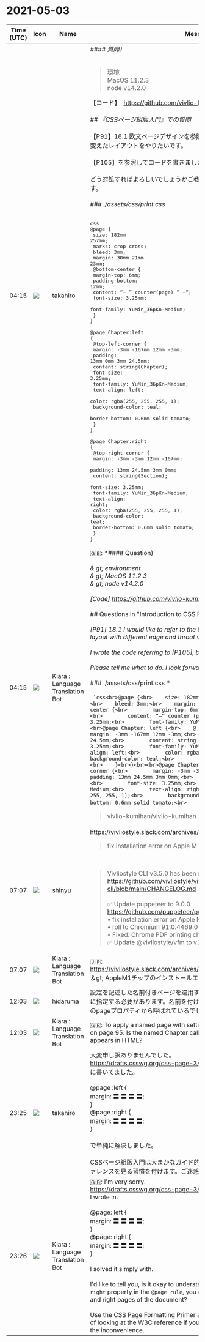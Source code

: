 # 2021-05-03

|Time (UTC)|Icon|Name|Message|
|---|---|---|---|
|04:15|![](https://avatars.slack-edge.com/2021-03-07/1843534807857_00f7c5a10c2fdc7b710d_72.jpg)|takahiro|*#### 質問）*<br><br><blockquote>環境<br>MacOS 11.2.3<br>node v14.2.0</blockquote>【コード】　<https://github.com/vivlio-kumihan/vivlio-kumihan><br><br>*## 『CSSページ組版入門』での質問*<br><br>【P91】18.1 欧文ページデザインを参照して、左右ページで小口・ノドの値を変えたレイアウトをやりたいです。<br><br>【P105】を参照してコードを書きましたが反映されません。<br><br>どう対処すればよろしいでしょうかご教示ください。よろしくお願い致します。<br><br>*### ./assets/css/print.css*<br><br><pre>css<br>@page {<br>    size: 182mm 257mm;<br>    marks: crop cross;<br>    bleed: 3mm;<br>    margin: 30mm 21mm 23mm;<br>    @bottom-center {<br>        margin-top: 6mm;<br>        padding-bottom: 12mm;<br>        content: “— ” counter(page) ” —“;<br>        font-size: 3.25mm;<br>        font-family: YuMin_36pKn-Medium;<br>    }<br>}<br><br>@page Chapter:left {<br>    @top-left-corner {<br>        margin: -3mm -167mm 12mm -3mm;<br>        padding: 13mm 0mm 3mm 24.5mm;<br>        content: string(Chapter);<br>        font-size: 3.25mm;<br>        font-family: YuMin_36pKn-Medium;<br>        text-align: left;<br>        color: rgba(255, 255, 255, 1);<br>        background-color: teal;<br>        border-bottom: 0.6mm solid tomato;<br>    }<br>}<br><br>@page Chapter:right {<br>    @top-right-corner {<br>        margin: -3mm -3mm 12mm -167mm;<br>        padding: 13mm 24.5mm 3mm 0mm;<br>        content: string(Section);<br>        font-size: 3.25mm;<br>        font-family: YuMin_36pKn-Medium;<br>        text-align: right;<br>        color: rgba(255, 255, 255, 1);<br>        background-color: teal;<br>        border-bottom: 0.6mm solid tomato;<br>    }<br>}</pre>|
|04:15|![](https://avatars.slack-edge.com/2021-03-01/1807880975282_5c8ad89e782096649baa_72.png)|Kiara : Language Translation Bot|🇬🇧: *#### Question) *<br><br>&amp; gt; environment<br>&amp; gt; MacOS 11.2.3<br>&amp; gt; node v14.2.0<br><br>[Code] <https://github.com/vivlio-kumihan/vivlio-kumihan><br><br>*## Questions in "Introduction to CSS Page Formatting" *<br><br>[P91] 18.1 I would like to refer to the European page design and do a layout with different edge and throat values on the left and right pages.<br><br>I wrote the code referring to [P105], but it is not reflected.<br><br>Please tell me what to do. I look forward to working with you.<br><br>* ### ./assets/css/print.css *<br><br>`` `css<br>@page {<br>    size: 182mm 257mm;<br>    marks: crop cross;<br>    bleed: 3mm;<br>    margin: 30mm 21mm 23mm;<br>    @ bottom-center {<br>        margin-top: 6mm;<br>        padding-bottom: 12mm;<br>        content: “—” counter (page) ”—“;<br>        font-size: 3.25mm;<br>        font-family: YuMin_36pKn-Medium;<br>    }<br>}<br><br>@page Chapter: left {<br>    @ top-left-corner {<br>        margin: -3mm -167mm 12mm -3mm;<br>        padding: 13mm 0mm 3mm 24.5mm;<br>        content: string (Chapter);<br>        font-size: 3.25mm;<br>        font-family: YuMin_36pKn-Medium;<br>        text-align: left;<br>        color: rgba (255, 255, 255, 1);<br>        background-color: teal;<br>        border-bottom: 0.6mm solid tomato;<br>    }<br>}<br><br>@page Chapter: right {<br>    @ top-right-corner {<br>        margin: -3mm -3mm 12mm -167mm;<br>        padding: 13mm 24.5mm 3mm 0mm;<br>        content: string (Section);<br>        font-size: 3.25mm;<br>        font-family: YuMin_36pKn-Medium;<br>        text-align: right;<br>        color: rgba (255, 255, 255, 1);<br>        background-color: teal;<br>        border-bottom: 0.6mm solid tomato;<br>    }<br>}<br>`` ```<br><blockquote>vivlio-kumihan/vivlio-kumihan</blockquote>|
|07:07|![](https://avatars.slack-edge.com/2018-04-27/354445776386_e258f5ed5ba887b08668_72.jpg)|shinyu|<https://vivliostyle.slack.com/archives/CAECW4S93/p1620024117030900><br><blockquote> fix installation error on Apple M1 chips</blockquote><br><blockquote>Vivliostyle CLI v3.5.0 has been released!<br><https://github.com/vivliostyle/vivliostyle-cli/blob/main/CHANGELOG.md><br><br>✅ Update puppeteer to 9.0.0 <https://github.com/puppeteer/puppeteer/releases/tag/v9.0.0><br>• fix installation error on Apple M1 chips<br>• roll to Chromium 91.0.4469.0<br>    ◦ Fixed: Chrome PDF printing changes CJK characters, etc.  <br>✅ Update @vivliostyle/vfm to v1.0.0-alpha.21</blockquote>|
|07:07|![](https://avatars.slack-edge.com/2021-03-01/1807880975282_5c8ad89e782096649baa_72.png)|Kiara : Language Translation Bot|🇯🇵: <https://vivliostyle.slack.com/archives/CAECW4S93/p1620024117030900><br>＆gt; AppleM1チップのインストールエラーを修正|
|12:03|![](https://secure.gravatar.com/avatar/ac1efe24c210dddd965d50e2060edeeb.jpg?s=72&d=https%3A%2F%2Fa.slack-edge.com%2Fdf10d%2Fimg%2Favatars%2Fava_0023-72.png)|hidaruma|設定を記述した名前付きページを適用するには95ページにあるように、明示的に指定する必要があります。名前を付けたChapterはHTML内に登場するCSSのpageプロパティから呼ばれているでしょうか？|
|12:03|![](https://avatars.slack-edge.com/2021-03-01/1807880975282_5c8ad89e782096649baa_72.png)|Kiara : Language Translation Bot|🇬🇧: To apply a named page with settings, you must explicitly specify it, as on page 95. Is the named Chapter called from the CSS page property that appears in HTML?|
|23:25|![](https://avatars.slack-edge.com/2021-03-07/1843534807857_00f7c5a10c2fdc7b710d_72.jpg)|takahiro|大変申し訳ありませんでした。<br><https://drafts.csswg.org/css-page-3/#spread-pseudos><br>に書いてました。<br><br>@page :left {<br>  margin: 〓 〓 〓 〓;<br>}<br>@page :right {<br>  margin: 〓 〓 〓 〓;<br>}<br><br>で単純に解決しました。<br><br>CSSページ組版入門は大まかなガイド的に使い、わからなかったらW3Cのリファレンスを見る習慣を付けます。ご迷惑をおかけしました。|
|23:26|![](https://avatars.slack-edge.com/2021-03-01/1807880975282_5c8ad89e782096649baa_72.png)|Kiara : Language Translation Bot|🇬🇧: I'm very sorry.<br><https://drafts.csswg.org/css-page-3/#spread-pseudos><br>I wrote in.<br><br>@page: left {<br>  margin: 〓 〓 〓 〓;<br>}<br>@page: right {<br>  margin: 〓 〓 〓 〓;<br>}<br><br>I solved it simply with.<br><br>I'd like to tell you, is it okay to understand that by throwing the `: left``: right` property in the `@page rule`, you can change the settings on the left and right pages of the document?<br><br>Use the CSS Page Formatting Primer as a rough guide, and get in the habit of looking at the W3C reference if you don't understand. We apologize for the inconvenience.|
